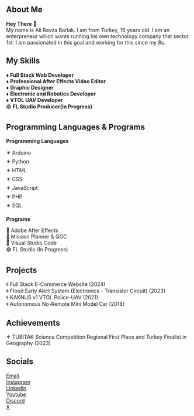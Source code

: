 ## About Me

**Hey There** 👋  
My name is Ali Ravza Barlak. I am from Turkey, 16 years old. I am an enterpreneur which wants running his own technology company that sector 1st. I am passionated in this goal and working for this since my 8s.

 ## My Skills
 
 ♦ **Full Stack Web Developer**  
 ♦ **Professional After Effects Video Editor**  
 ♦ **Graphic Designer**  
 ♦ **Electronic and Robotics Developer**  
 ♦ **VTOL UAV Developer**  
 🟢 **FL Studio Producer(In Progress)**  

## Programming Languages & Programs

**Programming Languages**

✴️ Arduino  
✴️ Python  
✴️ HTML  
✴️ CSS  
✴️ JavaScript  
✴️ PHP  
✴️ SQL  

**Programs**

🔘 Adobe After Effects  
🔘 Mission Planner & QGC  
🔘 Visual Studio Code  
🟢 FL Studio (In Progress)  


## Projects

🌀 Full Stack E-Commerce Website (2024)  
🌀 Flood Early Alert System (Electronics - Transistor Circuit) (2023)  
🌀 KAKNUS v1 VTOL Police-UAV (2021)  
🌀 Autonomous No-Remote Mini Model Car (2018)  



## Achievements

⚜️ TUBITAK Science Competition Regional First Place and Turkey Finalist in Geography (2023)  


## Socials

[Email](mailto:alrbbusiness@gmail.com)  
[Instagram](https://www.instagram.com/alirbarlak/)  
[Linkedln](https://linkedln.com)  
[Youtube](https://youtube.com/c/xsono)  
[Discord](https://discord.com/invite/pSkUqyYt)  
[X](https://x.com)  
















